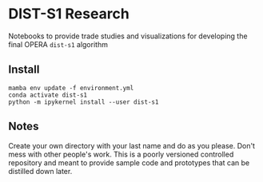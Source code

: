 # DIST-S1 Research

Notebooks to provide trade studies and visualizations for developing the final OPERA `dist-s1` algorithm

## Install

```
mamba env update -f environment.yml
conda activate dist-s1
python -m ipykernel install --user dist-s1
```

## Notes

Create your own directory with your last name and do as you please. Don't mess with other people's work. This is a poorly versioned controlled repository and meant to provide sample code and prototypes that can be distilled down later.